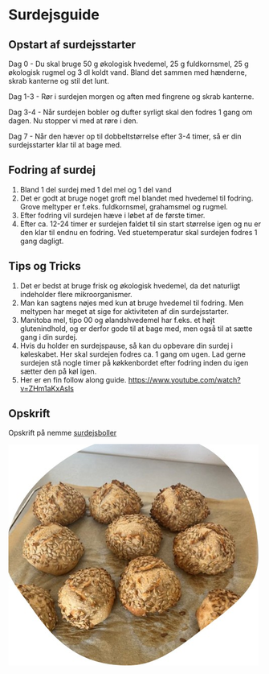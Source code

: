 # Surdejsguide

## Opstart af surdejsstarter

Dag 0 - Du skal bruge 50 g økologisk hvedemel, 25 g fuldkornsmel, 25 g økologisk rugmel og 3 dl koldt vand. Bland det sammen med hænderne, skrab kanterne og stil det lunt.

Dag 1-3 - Rør i surdejen morgen og aften med fingrene og skrab kanterne.

Dag 3-4 - Når surdejen bobler og dufter syrligt skal den fodres 1 gang om dagen. Nu stopper vi med at røre i den.

Dag 7 - Når den hæver op til dobbeltstørrelse efter 3-4 timer, så er din surdejsstarter klar til at bage med.

## Fodring af surdej

1) Bland 1 del surdej med 1 del mel og 1 del vand
2) Det er godt at bruge noget groft mel blandet med hvedemel til fodring. Grove meltyper er f.eks. fuldkornsmel, grahamsmel og rugmel.
3) Efter fodring vil surdejen hæve i løbet af de første timer.
4) Efter ca. 12-24 timer er surdejen faldet til sin start størrelse igen og nu er den klar til endnu en fodring. Ved stuetemperatur skal surdejen fodres 1 gang dagligt.

## Tips og Tricks
1) Det er bedst at bruge frisk og økologisk hvedemel, da det naturligt indeholder flere mikroorganismer.
2) Man kan sagtens nøjes med kun at bruge hvedemel til fodring. Men meltypen har meget at sige for aktiviteten af din surdejsstarter. 
3) Manitoba mel, tipo 00 og ølandshvedemel har f.eks. et højt glutenindhold, og er derfor gode til at bage med, men også til at sætte gang i din surdej.
4) Hvis du holder en surdejspause, så kan du opbevare din surdej i køleskabet. Her skal surdejen fodres ca. 1 gang om ugen. Lad gerne surdejen stå nogle timer på køkkenbordet efter fodring inden du igen sætter den på køl igen.
5) Her er en fin follow along guide.
https://www.youtube.com/watch?v=ZHm1aKxAsIs

## Opskrift
Opskrift på nemme [surdejsboller](https://www.valdemarsro.dk/surdejsboller/)

![image](./images/surdejsboller.jpg)
